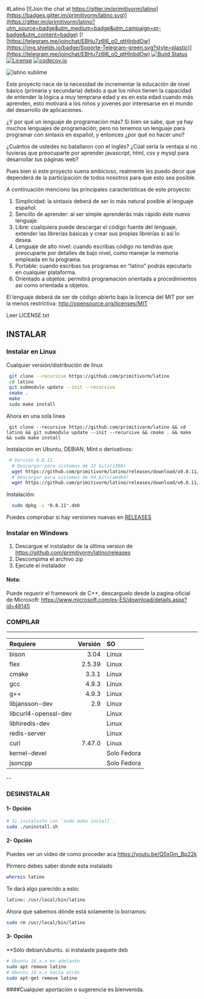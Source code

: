 #Latino
[![Join the chat at https://gitter.im/primitivorm/latino](https://badges.gitter.im/primitivorm/latino.svg)](https://gitter.im/primitivorm/latino?utm_source=badge&utm_medium=badge&utm_campaign=pr-badge&utm_content=badge)
[![https://telegram.me/joinchat/EBHu7z6l6_o0_qtHlnbdOw](https://img.shields.io/badge/Soporte-Telegram-green.svg?style=plastic)](https://telegram.me/joinchat/EBHu7z6l6_o0_qtHlnbdOw)
[![Build Status](https://travis-ci.org/primitivorm/latino.svg?branch=master)](https://travis-ci.org/primitivorm/latino)
<a href="http://lenguaje-latino.org"><img src="https://img.shields.io/npm/l/vue.svg" alt="License"></a>
[![codecov.io](http://codecov.io/github/primitivorm/latino/coverage.svg?branch=master)](http://codecov.io/github/primitivorm/latino?branch=master)

![latino sublime](https://raw.githubusercontent.com/lenguaje-latino/latino-sublimetext-plugin/master/latino_sublime.png "latino sublime")

Este proyecto nace de la necesidad de incrementar la educación de nivel básico (primaria y secundaria)
debido a que los niños tienen la capacidad de entender la lógica a muy temprana edad y es en esta edad
cuando más aprenden, esto motivará a los niños y jovenes por interesarse en el mundo del desarrollo de aplicaciones.

¿Y por qué un lenguaje de programación más?
Si bien se sabe, que ya hay muchos lenguajes de programación; pero no tenemos un lenguaje para programar
con sintaxis en español, y entonces ¿por qué no hacer uno?

¿Cuántos de ustedes no batallaron con el inglés?
¿Cúal sería la ventaja si no tuvieras que preocuparte por aprender javascript, html, css y mysql para desarrollar tus páginas web?

Pues bien si este proyecto suena ambicioso, realmente les puedo decir que dependerá de la participación de todos nosotros para que esto sea posible.

A continuación menciono las principales características de este proyecto:

1. Simplicidad: la sintaxis deberá de ser lo más natural posible al lenguaje español.
2. Sencillo de aprender: al ser simple aprenderás más rápido éste nuevo lenguaje.
3. Libre: cualquiera puede descargar el código fuente del lenguaje, extender las librerías básicas y crear sus propias librerías si así lo desea.
4. Lenguaje de alto nivel: cuando escribas código no tendrás que preocuparte por detalles de bajo nivel, como manejar la memoria empleada en tu programa.
5. Portable: cuando escribas tus programas en “latino” podrás ejecutarlo en cualquier plataforma.
6. Orientado a objetos: permitirá programación orientada a procedimientos así como orientada a objetos.

El lenguaje deberá de ser de código abierto bajo la licencia del MIT por ser la menos restrictiva:
http://opensource.org/licenses/MIT

Leer LICENSE.txt


## INSTALAR

### Instalar en Linux

Cualquier versión/distribución de linux

```bash
 git clone --recursive https://github.com/primitivorm/latino
 cd latino
 git submodule update --init --recursive
 cmake .
 make
 sudo make install
```

Ahora en una sola linea

```
 git clone --recursive https://github.com/primitivorm/latino && cd latino && git submodule update --init --recursive && cmake . && make && sudo make install

```


Instalación en Ubuntu, DEBIAN, Mint o derivativos:

```bash
 # Versión 0.8.11
  # Descargar para sistemas de 32 bits(i386)
  wget https://github.com/primitivorm/latino/releases/download/v0.8.11/latino-0.8.11-Linux_i386.deb
  # Descargar para sistemas de 64 bits(amd64)
  wget https://github.com/primitivorm/latino/releases/download/v0.8.11/latino-0.8.11-Linux_amd64.deb
```

Instalación:
```bash
  sudo dpkg -i *0.8.11*.deb
```

Puedes comprobar si hay versiones nuevas en [RELEASES](https://github.com/primitivorm/latino/releases)


### Instalar en Windows
1. Descargue el instalador de la última version de https://github.com/primitivorm/latino/releases
2. Descompima el archivo zip
3. Ejecute el instalador

#### Nota:
Puede requerir el framework de C++, descarguelo desde la pagina oficial de Microsoft:
https://www.microsoft.com/es-ES/download/details.aspx?id=48145

### COMPILAR

---

|Requiere | Versión | SO |
| :---    |    ---: |:---|
| bison   |    3.04 |Linux|
| flex    |  2.5.39 |Linux|
| cmake   |   3.3.1 |Linux|
| gcc     |   4.9.3 |Linux|
| g++     |   4.9.3 |Linux|
| libjansson-dev |   2.9   |Linux|
| libcurl4-openssl-dev |  |Linux|
| libhiredis-dev |  |Linux|
| redis-server |  |Linux|
| curl    | 7.47.0 |Linux|
| kernel-devel| |Solo Fedora|
| jsoncpp| |Solo Fedora|
--

### DESINSTALAR

#### 1- Opción
```bash
# Si instalaste con `sudo make install`:
sudo ./uninstall.sh
```

#### 2- Opción

Puedes ver un video de como proceder aca https://youtu.be/Q5xGm_Bp22k

Pirmero debes saber donde esta instalado

 ```bash
 whereis latino
 ```

 Te dará algo parecido a esto:

 ```bash
 latino: /usr/local/bin/latino

 ```

 Ahora que sabemos dónde está solamente lo borramos:
 ```bash
 sudo rm /usr/local/bin/latino

 ```

#### 3- Opción

 **Sólo debian/ubuntu. si instalaste paquete deb
 ```bash
 # Ubuntu 16.x.x en adelante
 sudo apt remove latino
 # Ubuntu 14.x.x hacía atrás
 sudo apt-get remove latino
 ```

####Cualquier aportación o sugerencia es bienvenida.
